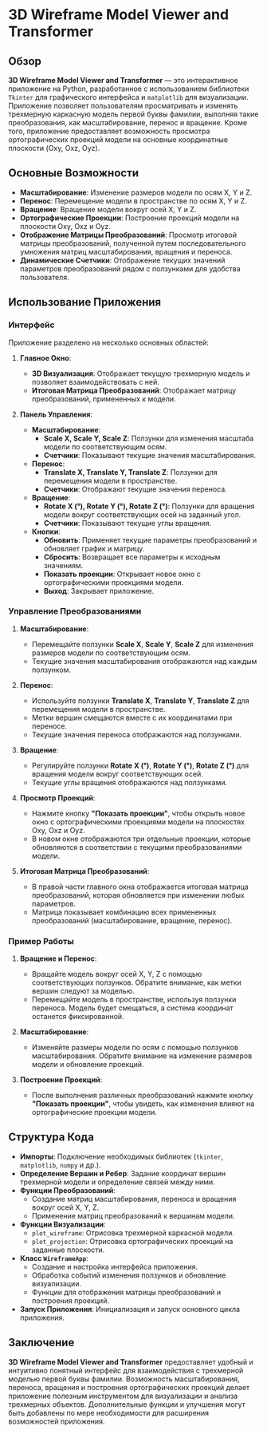 # 3D Wireframe Model Viewer and Transformer

## Обзор

**3D Wireframe Model Viewer and Transformer** — это интерактивное приложение на Python, разработанное с использованием библиотеки `Tkinter` для графического интерфейса и `matplotlib` для визуализации. Приложение позволяет пользователям просматривать и изменять трехмерную каркасную модель первой буквы фамилии, выполняя такие преобразования, как масштабирование, перенос и вращение. Кроме того, приложение предоставляет возможность просмотра ортографических проекций модели на основные координатные плоскости (Oxy, Oxz, Oyz).

## Основные Возможности

- **Масштабирование**: Изменение размеров модели по осям X, Y и Z.
- **Перенос**: Перемещение модели в пространстве по осям X, Y и Z.
- **Вращение**: Вращение модели вокруг осей X, Y и Z.
- **Ортографические Проекции**: Построение проекций модели на плоскости Oxy, Oxz и Oyz.
- **Отображение Матрицы Преобразований**: Просмотр итоговой матрицы преобразований, полученной путем последовательного умножения матриц масштабирования, вращения и переноса.
- **Динамические Счетчики**: Отображение текущих значений параметров преобразований рядом с ползунками для удобства пользователя.

## Использование Приложения

### Интерфейс

Приложение разделено на несколько основных областей:

1. **Главное Окно**:
   - **3D Визуализация**: Отображает текущую трехмерную модель и позволяет взаимодействовать с ней.
   - **Итоговая Матрица Преобразований**: Отображает матрицу преобразований, примененных к модели.

2. **Панель Управления**:
   - **Масштабирование**:
     - **Scale X, Scale Y, Scale Z**: Ползунки для изменения масштаба модели по соответствующим осям.
     - **Счетчики**: Показывают текущие значения масштабирования.
   - **Перенос**:
     - **Translate X, Translate Y, Translate Z**: Ползунки для перемещения модели в пространстве.
     - **Счетчики**: Отображают текущие значения переноса.
   - **Вращение**:
     - **Rotate X (°), Rotate Y (°), Rotate Z (°)**: Ползунки для вращения модели вокруг соответствующих осей на заданный угол.
     - **Счетчики**: Показывают текущие углы вращения.
   - **Кнопки**:
     - **Обновить**: Применяет текущие параметры преобразований и обновляет график и матрицу.
     - **Сбросить**: Возвращает все параметры к исходным значениям.
     - **Показать проекции**: Открывает новое окно с ортографическими проекциями модели.
     - **Выход**: Закрывает приложение.

### Управление Преобразованиями

1. **Масштабирование**:
   - Перемещайте ползунки **Scale X**, **Scale Y**, **Scale Z** для изменения размеров модели по соответствующим осям.
   - Текущие значения масштабирования отображаются над каждым ползунком.

2. **Перенос**:
   - Используйте ползунки **Translate X**, **Translate Y**, **Translate Z** для перемещения модели в пространстве.
   - Метки вершин смещаются вместе с их координатами при переносе.
   - Текущие значения переноса отображаются над ползунками.

3. **Вращение**:
   - Регулируйте ползунки **Rotate X (°)**, **Rotate Y (°)**, **Rotate Z (°)** для вращения модели вокруг соответствующих осей.
   - Текущие углы вращения отображаются над ползунками.

4. **Просмотр Проекций**:
   - Нажмите кнопку **"Показать проекции"**, чтобы открыть новое окно с ортографическими проекциями модели на плоскостях Oxy, Oxz и Oyz.
   - В новом окне отображаются три отдельные проекции, которые обновляются в соответствии с текущими преобразованиями модели.

5. **Итоговая Матрица Преобразований**:
   - В правой части главного окна отображается итоговая матрица преобразований, которая обновляется при изменении любых параметров.
   - Матрица показывает комбинацию всех примененных преобразований (масштабирование, вращение, перенос).

### Пример Работы

1. **Вращение и Перенос**:
   - Вращайте модель вокруг осей X, Y, Z с помощью соответствующих ползунков. Обратите внимание, как метки вершин следуют за моделью.
   - Перемещайте модель в пространстве, используя ползунки переноса. Модель будет смещаться, а система координат останется фиксированной.

2. **Масштабирование**:
   - Изменяйте размеры модели по осям с помощью ползунков масштабирования. Обратите внимание на изменение размеров модели и обновление проекций.

3. **Построение Проекций**:
   - После выполнения различных преобразований нажмите кнопку **"Показать проекции"**, чтобы увидеть, как изменения влияют на ортографические проекции модели.

## Структура Кода

- **Импорты**: Подключение необходимых библиотек (`tkinter`, `matplotlib`, `numpy` и др.).
- **Определение Вершин и Ребер**: Задание координат вершин трехмерной модели и определение связей между ними.
- **Функции Преобразований**:
  - Создание матриц масштабирования, переноса и вращения вокруг осей X, Y, Z.
  - Применение матриц преобразований к вершинам модели.
- **Функции Визуализации**:
  - `plot_wireframe`: Отрисовка трехмерной каркасной модели.
  - `plot_projection`: Отрисовка ортографических проекций на заданные плоскости.
- **Класс `WireframeApp`**:
  - Создание и настройка интерфейса приложения.
  - Обработка событий изменения ползунков и обновление визуализации.
  - Функции для отображения матрицы преобразований и построения проекций.
- **Запуск Приложения**: Инициализация и запуск основного цикла приложения.

## Заключение

**3D Wireframe Model Viewer and Transformer** предоставляет удобный и интуитивно понятный интерфейс для взаимодействия с трехмерной моделью первой буквы фамилии. Возможность масштабирования, переноса, вращения и построения ортографических проекций делает приложение полезным инструментом для визуализации и анализа трехмерных объектов. Дополнительные функции и улучшения могут быть добавлены по мере необходимости для расширения возможностей приложения.
